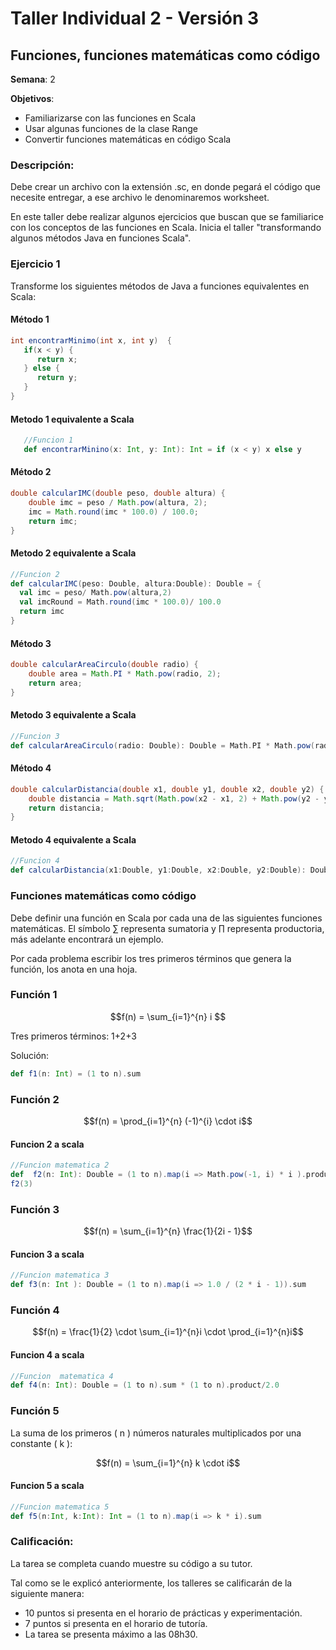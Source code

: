 # Taller Individual 2 - Versión 3
## Funciones, funciones matemáticas como código

**Semana**: 2

**Objetivos**:

- Familiarizarse con las funciones en Scala
- Usar algunas funciones de la clase Range
- Convertir funciones matemáticas en código Scala

### Descripción:

Debe crear un archivo con la extensión .sc, en donde pegará el código que necesite entregar, a ese archivo le denominaremos worksheet.

En este taller debe realizar algunos ejercicios que buscan que se familiarice con los conceptos de las funciones en Scala. Inicia el taller "transformando algunos métodos Java en funciones Scala".

### Ejercicio 1

Transforme los siguientes métodos de Java a funciones equivalentes en Scala:

#### Método 1
```java
int encontrarMinimo(int x, int y)  {
   if(x < y) {
      return x;
   } else {
      return y;
   }
}
```
#### Metodo 1 equivalente a Scala
```scala
   //Funcion 1
   def encontrarMinino(x: Int, y: Int): Int = if (x < y) x else y

```


#### Método 2
```java
double calcularIMC(double peso, double altura) {
	double imc = peso / Math.pow(altura, 2);
	imc = Math.round(imc * 100.0) / 100.0;
	return imc;
}
```
#### Metodo 2 equivalente a Scala
```scala
//Funcion 2
def calcularIMC(peso: Double, altura:Double): Double = {
  val imc = peso/ Math.pow(altura,2)
  val imcRound = Math.round(imc * 100.0)/ 100.0
  return imc
}
```

#### Método 3
```java
double calcularAreaCirculo(double radio) {
	double area = Math.PI * Math.pow(radio, 2);
	return area;
}
```
#### Metodo 3 equivalente a Scala
```scala 
//Funcion 3
def calcularAreaCirculo(radio: Double): Double = Math.PI * Math.pow(radio, 2)
```

#### Método 4
```java
double calcularDistancia(double x1, double y1, double x2, double y2) {
    double distancia = Math.sqrt(Math.pow(x2 - x1, 2) + Math.pow(y2 - y1, 2));
    return distancia;
}
```
#### Metodo 4 equivalente a Scala
```scala
//Funcion 4
def calcularDistancia(x1:Double, y1:Double, x2:Double, y2:Double): Double = Math.sqrt(Math.pow(x2 - x1, 2) + Math.pow(y2 - y1, 2))
```


### Funciones matemáticas como código

Debe definir una función en Scala por cada una de las siguientes funciones matemáticas. El símbolo ∑ representa sumatoria y ∏ representa productoria, más adelante encontrará un ejemplo.

Por cada problema escribir los tres primeros términos que genera la función, los anota en una hoja.

### Función 1

```math
f(n) = \sum_{i=1}^{n} i

```

Tres primeros términos: 1+2+3 

Solución:
```scala
def f1(n: Int) = (1 to n).sum
```

### Función 2

```math
f(n) = \prod_{i=1}^{n} (-1)^{i} \cdot i
```

#### Funcion 2 a scala
```scala
//Funcion matematica 2
def  f2(n: Int): Double = (1 to n).map(i => Math.pow(-1, i) * i ).product
f2(3)
```

### Función 3

```math
f(n) = \sum_{i=1}^{n} \frac{1}{2i - 1}
```
#### Funcion 3 a scala
```scala
//Funcion matematica 3
def f3(n: Int ): Double = (1 to n).map(i => 1.0 / (2 * i - 1)).sum
```
### Función 4

```math
f(n) = \frac{1}{2} \cdot \sum_{i=1}^{n}i \cdot \prod_{i=1}^{n}i
```
#### Funcion 4 a scala
```scala 
//Funcion  matematica 4
def f4(n: Int): Double = (1 to n).sum * (1 to n).product/2.0
```

### Función 5

La suma de los primeros \( n \) números naturales multiplicados por una constante \( k \):

```math
f(n) = \sum_{i=1}^{n} k \cdot i
```
#### Funcion 5 a scala

```scala 
//Funcion matematica 5
def f5(n:Int, k:Int): Int = (1 to n).map(i => k * i).sum
```
### Calificación:

La tarea se completa cuando muestre su código a su tutor.

Tal como se le explicó anteriormente, los talleres se calificarán de la siguiente manera:

- 10 puntos si presenta en el horario de prácticas y experimentación.
- 7 puntos si presenta en el horario de tutoría.
- La tarea se presenta máximo a las 08h30.

